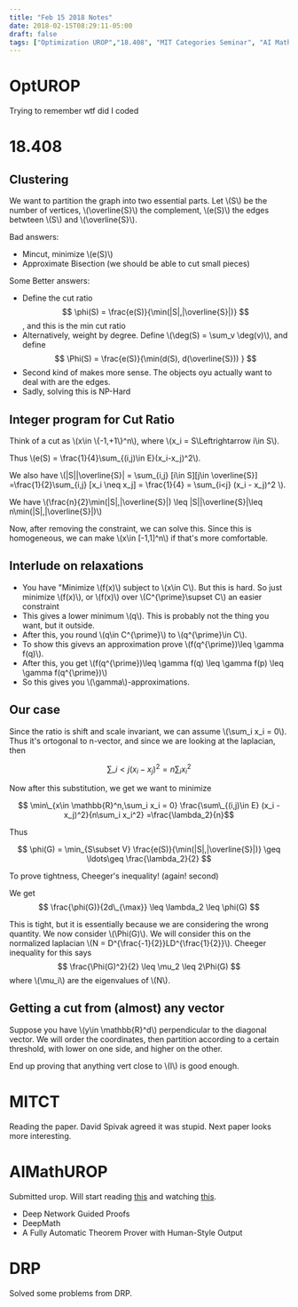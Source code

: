 ```yaml
---
title: "Feb 15 2018 Notes"
date: 2018-02-15T08:29:11-05:00
draft: false
tags: ["Optimization UROP","18.408", "MIT Categories Seminar", "AI Mathematician UROP", "DRP"]
---
```


# OptUROP

Trying to remember wtf did I coded

# 18.408

## Clustering

We want to partition the graph into two essential parts. Let \\(S\\)
be the number of vertices, \\(\overline{S}\\) the complement, \\(e(S)\\) the edges 
betwteen \\(S\\) and \\(\overline{S}\\).

Bad answers:

* Mincut, minimize \\(e(S)\\)
* Approximate Bisection (we should be able to cut small pieces)

Some Better answers:

* Define the cut ratio $$ \phi(S) = \frac{e(S)}{\min(|S|,|\overline{S}|)} $$,
and this is the min cut ratio
* Alternatively, weight by degree. Define \\(\deg(S) = \sum_v \deg(v)\\),
and define $$ \Phi(S) = \frac{e(S)}{\min(d(S), d(\overline{S})) } $$ 
* Second kind of makes more sense. The objects oyu actually want to deal with are the edges.
* Sadly, solving this is NP-Hard

## Integer program for Cut Ratio

Think of a cut as \\(x\in \\{-1,+1\\}^n\\), where \\(x_i = S\Leftrightarrow i\in S\\).

Thus \\(e(S) = \frac{1}{4}\sum\_{(i,j)\in E}(x_i-x_j)^2\\).

We also have \\(|S||\overline{S}| = \sum\_{i,j} [i\in S][j\in \overline{S}]
=\frac{1}{2}\sum\_{i,j} [x_i \neq x_j] = \frac{1}{4} = \sum\_{i<j} (x_i - x_j)^2 \\).

We have \\(\frac{n}{2}\min(|S|,|\overline{S}|) \leq |S||\overline{S}|\leq n\min(|S|,|\overline{S}|)\\)

Now, after removing the constraint, we can solve this. Since this is homogeneous, we can 
make \\(x\in [-1,1]^n\\) if that's more comfortable.

## Interlude on relaxations

* You have "Minimize \\(f(x)\\) subject to \\(x\in C\\). But this is hard. So just minimize 
\\(f(x)\\), or \\(f(x)\\) over \\(C^{\prime}\supset C\\) an easier constraint
* This gives a lower minimum \\(q\\). This is probably not the thing you want, but it outside.
* After this, you round \\(q\in C^{\prime}\\) to \\(q^{\prime}\in C\\). 
* To show this givevs an approximation prove \\(f(q^{\prime})\leq \gamma f(q)\\).
* After this, you get \\(f(q^{\prime})\leq \gamma f(q) \leq \gamma f(p) \leq \gamma f(q^{\prime})\\)
* So this gives you \\(\gamma\\)-approximations.

## Our case

Since the ratio is shift and scale invariant, we can assume \\(\sum_i x_i = 0\\).
Thus it's ortogonal to n-vector, and since we are looking at the laplacian, then 

$$ \sum\_{i<j} (x_i -x_j)^2 = n\sum_i x_i^2 $$

Now after this substitution, we get we want to minimize

$$ \min\_{x\in \mathbb{R}^n,\sum_i x_i = 0} \frac{\sum\_{(i,j)\in E} (x_i -x_j)^2}{n\sum_i x_i^2} =\frac{\lambda_2}{n}$$

Thus

 $$ \phi(G) = \min_{S\subset V} \frac{e(S)}{\min(|S|,|\overline{S}|)} \geq \ldots\geq \frac{\lambda_2}{2} $$

To prove tightness, Cheeger's inequality! (again! second)

We get 
$$ \frac{\phi(G)}{2d\_{\max}} \leq \lambda_2 \leq \phi(G) $$

This is tight, but it is essentially because we are considering the wrong quantity. We now 
consider \\(\Phi(G)\\). We will consider this on the normalized laplacian 
\\(N = D^{\frac{-1}{2}}LD^{\frac{1}{2}}\\).
Cheeger inequality for this says 
$$ \frac{\Phi(G)^2}{2} \leq \mu_2 \leq 2\Phi(G) $$
where \\(\mu_i\\) are the eigenvalues of \\(N\\).

## Getting a cut from (almost) any vector

Suppose you have \\(y\in \mathbb{R}^d\\) perpendicular to the diagonal vector. We will
order the coordinates, then partition according to a certain threshold, with lower on one side,
and higher on the other.

End up proving that anything vert close to \\(I\\) is good enough.

# MITCT

Reading the paper. David Spivak agreed it was stupid. Next paper looks more interesting.

# AIMathUROP

Submitted urop. Will start reading [this](https://arxiv.org/pdf/1701.06972.pdf)
and watching [this](https://arxiv.org/pdf/1701.06972.pdf).

* Deep Network Guided Proofs
* DeepMath
* A Fully Automatic Theorem Prover with Human-Style Output

# DRP

Solved some problems from DRP.